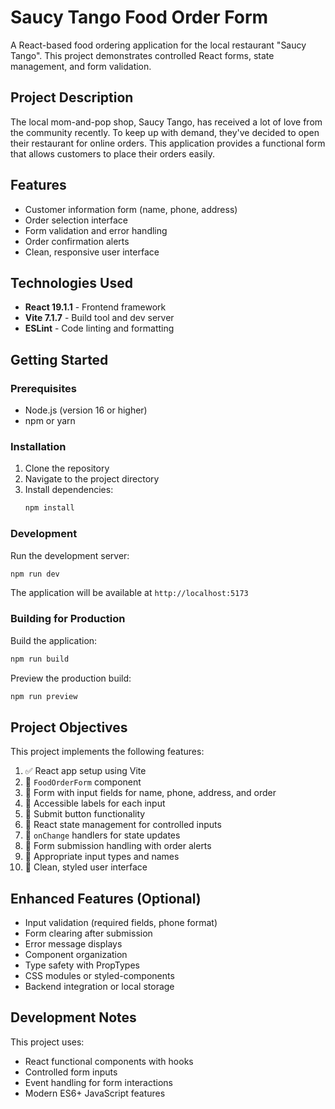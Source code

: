 # Saucy Tango Food Order Form

A React-based food ordering application for the local restaurant "Saucy Tango". This project demonstrates controlled React forms, state management, and form validation.

## Project Description

The local mom-and-pop shop, Saucy Tango, has received a lot of love from the community recently. To keep up with demand, they've decided to open their restaurant for online orders. This application provides a functional form that allows customers to place their orders easily.

## Features

- Customer information form (name, phone, address)
- Order selection interface
- Form validation and error handling
- Order confirmation alerts
- Clean, responsive user interface

## Technologies Used

- **React 19.1.1** - Frontend framework
- **Vite 7.1.7** - Build tool and dev server
- **ESLint** - Code linting and formatting

## Getting Started

### Prerequisites

- Node.js (version 16 or higher)
- npm or yarn

### Installation

1. Clone the repository
2. Navigate to the project directory
3. Install dependencies:
   ```bash
   npm install
   ```

### Development

Run the development server:

```bash
npm run dev
```

The application will be available at `http://localhost:5173`

### Building for Production

Build the application:

```bash
npm run build
```

Preview the production build:

```bash
npm run preview
```

## Project Objectives

This project implements the following features:

1. ✅ React app setup using Vite
2. 🚧 `FoodOrderForm` component
3. 🚧 Form with input fields for name, phone, address, and order
4. 🚧 Accessible labels for each input
5. 🚧 Submit button functionality
6. 🚧 React state management for controlled inputs
7. 🚧 `onChange` handlers for state updates
8. 🚧 Form submission handling with order alerts
9. 🚧 Appropriate input types and names
10. 🚧 Clean, styled user interface

## Enhanced Features (Optional)

- Input validation (required fields, phone format)
- Form clearing after submission
- Error message displays
- Component organization
- Type safety with PropTypes
- CSS modules or styled-components
- Backend integration or local storage

## Development Notes

This project uses:

- React functional components with hooks
- Controlled form inputs
- Event handling for form interactions
- Modern ES6+ JavaScript features
